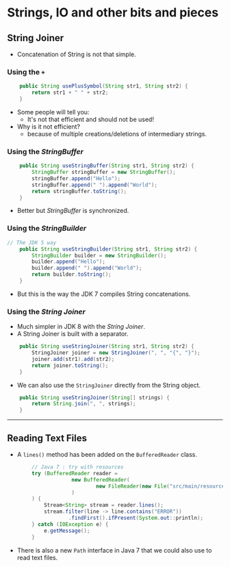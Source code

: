 # Strings, IO and other bits and pieces

## String Joiner

* Concatenation of String is not that simple.

### Using the `+`
```java
    public String usePlusSymbol(String str1, String str2) {
        return str1 + " " + str2;
    }
``` 
* Some people will tell you:
    * It's not that efficient and should not be used!
* Why is it not efficient?
    * because of multiple creations/deletions of intermediary strings.

### Using the _StringBuffer_

```java
    public String useStringBuffer(String str1, String str2) {
        StringBuffer stringBuffer = new StringBuffer();
        stringBuffer.append("Hello");
        stringBuffer.append(" ").append("World");
        return stringBuffer.toString();
    }
```

* Better but _StringBuffer_ is synchronized.

### Using the _StringBuilder_

```java
// The JDK 5 way
    public String useStringBuilder(String str1, String str2) {
        StringBuilder builder = new StringBuilder();
        builder.append("Hello");
        builder.append(" ").append("World");
        return builder.toString();
    }
```
* But this is the way the JDK 7 compiles String concatenations. 

### Using the _String Joiner_
* Much simpler in JDK 8 with the _String Joiner_.
* A String Joiner is built with a separator.
```java
    public String useStringJoiner(String str1, String str2) {
        StringJoiner joiner = new StringJoiner(", ", "{", "}");
        joiner.add(str1).add(str2);
        return joiner.toString();
    }
```

* We can also use the `StringJoiner` directly from the String object.

```java
    public String useStringJoiner(String[] strings) {
        return String.join(", ", strings);
    }
```

---

## Reading Text Files

* A `lines()` method has been added on the `BufferedReader` class.

```java
        // Java 7 : try with resources
        try (BufferedReader reader =
                     new BufferedReader(
                             new FileReader(new File("src/main/resources/example.txt"))
                     )
        ) {
            Stream<String> stream = reader.lines();
            stream.filter(line -> line.contains("ERROR"))
                    .findFirst().ifPresent(System.out::println);
        } catch (IOException e) {
            e.getMessage();
        }
```

* There is also a new `Path` interface in Java 7 that we could also use to read text files.

```java

```